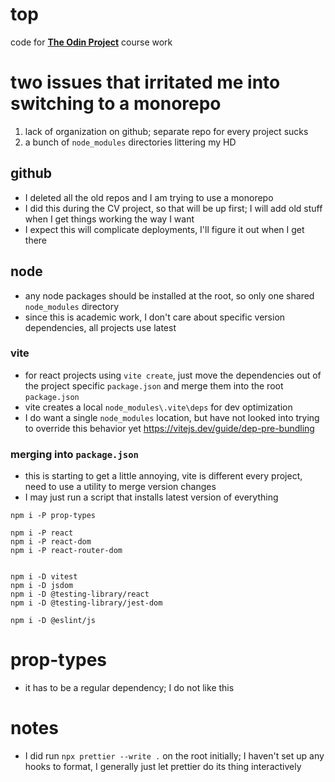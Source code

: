 # top

code for [**The Odin Project**](https://www.theodinproject.com/) course work

# two issues that irritated me into switching to a monorepo

1.  lack of organization on github; separate repo for every project sucks
2.  a bunch of `node_modules` directories littering my HD

## github

-   I deleted all the old repos and I am trying to use a monorepo
-   I did this during the CV project, so that will be up first; I will add old stuff when I get things working the way I want
-   I expect this will complicate deployments, I'll figure it out when I get there

## node

-   any node packages should be installed at the root, so only one shared `node_modules` directory
-   since this is academic work, I don't care about specific version dependencies, all projects use latest

### vite

-   for react projects using `vite create`, just move the dependencies out of the project specific `package.json` and merge them into the root `package.json`
-   vite creates a local `node_modules\.vite\deps` for dev optimization
-   I do want a single `node_modules` location, but have not looked into trying to override this behavior yet
    https://vitejs.dev/guide/dep-pre-bundling

### merging into `package.json`

-   this is starting to get a little annoying, vite is different every project, need to use a utility to merge version changes
-   I may just run a script that installs latest version of everything

```shell
npm i -P prop-types

npm i -P react
npm i -P react-dom
npm i -P react-router-dom


npm i -D vitest
npm i -D jsdom
npm i -D @testing-library/react
npm i -D @testing-library/jest-dom

npm i -D @eslint/js
```

# prop-types

-   it has to be a regular dependency; I do not like this

# notes

-   I did run `npx prettier --write .` on the root initially; I haven't set up any hooks to format, I generally just let prettier do its thing interactively
